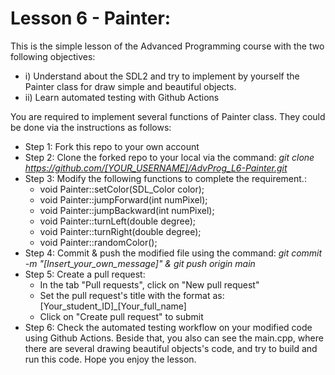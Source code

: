 # Lesson 6 - Painter:
This is the simple lesson of the Advanced Programming course with the two following objectives: 
* i) Understand about the SDL2 and try to implement by yourself the Painter class for draw simple and beautiful objects.
* ii) Learn automated testing with Github Actions

You are required to implement several functions of Painter class. They could be done via the instructions as follows:
* Step 1: Fork this repo to your own account
* Step 2: Clone the forked repo to your local via the command: *git clone https://github.com/[YOUR_USERNAME]/AdvProg_L6-Painter.git*
* Step 3: Modify the following functions to complete the requirement.:
	* void Painter::setColor(SDL_Color color);
	* void Painter::jumpForward(int numPixel);
	* void Painter::jumpBackward(int numPixel);
	* void Painter::turnLeft(double degree);
	* void Painter::turnRight(double degree);
	* void Painter::randomColor();
* Step 4: Commit & push the modified file using the command: *git commit -m "[Insert_your_own_message]" & git push origin main*
* Step 5: Create a pull request:
  - In the tab "Pull requests", click on "New pull request"
  - Set the pull request's title with the format as: [Your_student_ID]_[Your_full_name]
  - Click on "Create pull request" to submit
* Step 6: Check the automated testing workflow on your modified code using Github Actions. 
Beside that, you also can see the main.cpp, where there are several drawing beautiful objects's code, and try to build and run this code.
Hope you enjoy the lesson. 
